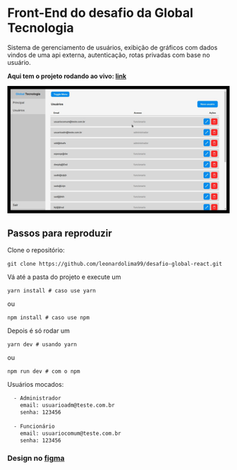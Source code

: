 # Front-End do desafio da Global Tecnologia

Sistema de gerenciamento de usuários, exibição de gráficos com dados vindos de uma api externa,
autenticação, rotas privadas com base no usuário.

**Aqui tem o projeto rodando ao vivo: [link](https://desafio-global.netlify.app/)**

![screenshot.jpg](screenshot.jpg)

## Passos para reproduzir

Clone o repositório:

```
git clone https://github.com/leonardolima99/desafio-global-react.git
```

Vá até a pasta do projeto e execute um

```
yarn install # caso use yarn
```
ou

```
npm install # caso use npm
```

Depois é só rodar um

```
yarn dev # usando yarn
```
ou 

```
npm run dev # com o npm
```

Usuários mocados:

```
  - Administrador
    email: usuarioadm@teste.com.br
    senha: 123456

  - Funcionário
    email: usuariocomum@teste.com.br
    senha: 123456
```

### Design no [figma](https://www.figma.com/file/7ntk3a7PKyj9r7qSEHWPRe/Desafio-Global?node-id=1%3A2)
